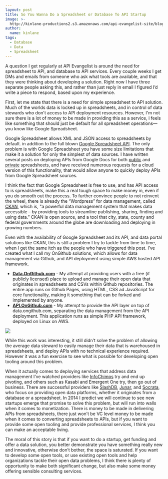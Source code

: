 ```yaml
---
layout: post
title: So You Wanna Do a Spreadsheet or Database To API Startup
image: >-
  http://kinlane-productions2.s3.amazonaws.com/api-evangelist-site/blog/bw-spreadsheet-db.png
author:
  name: kinlane
tags:
  - Database
  - Data
  - Spreadsheet
---
```

A question I get regularly at API Evangelist is around the need for spreadsheet to API, and database to API services. Every couple weeks I get DMs and emails from someone who ask what tools are available, and that they were thinking about developing a solution. Right now I have three separate people asking this, and rather than just reply in email I figured I’d write a piece to respond, based upon my experience.

First, let me state that there is a need for simple spreadsheet to API solution. Much of the worlds data is locked up in spreadsheets, and in control of data stewards who don't access to API deployment resources. However, I'm not sure there is a lot of money to be made in providing this as a service, i feels like something that should just be default for all spreadsheet operations—you know like Google Spreadsheet.

Google Spreadsheet allows XML and JSON access to spreadsheets by default. in addition to the full blown [Google Spreadsheet API](https://developers.google.com/google-apps/spreadsheets/). The only problem is with Google Spreadsheet you have some size limitations that make it a solution for only the simplest of data sources. I have written several posts on deploying APIs from Google Docs for both [public](http://apievangelist.com/2013/10/22/deploy-api-public-google-spreadsheet-to-api/) and [private](http://apievangelist.com/2013/11/12/deploy-api-private-google-spreadsheet-to-api/) spreadsheets, and have received numerous requests for a cloud version of this functionality, that would allow anyone to quickly deploy APIs from Google Spreadsheet sources.

I think the fact that Google Spreadsheet is free to use, and has API access to is spreadsheets, make this a real tough space to make money in, even if you do smooth out the process. To further convince people to not reinvent the wheel, there is already the “Wordpress” for data management, called [CKAN](http://ckan.org/), which is, "a powerful data management system that makes data accessible – by providing tools to streamline publishing, sharing, finding and using data.” CKAN is open source, and a tool that city, state, county and federal governments around the globe are downloading and deploying in growing numbers.

Even with the availability of Google Spreadsheet and its API, and data portal solutions like CKAN, this is still a problem I try to tackle from time to time, when I get the same itch as the people who have triggered this post. I’ve created what I call my OnGithub solutions, which allows for data management via Github, and API deployment using simple AWS hosted API framework.

*   **[Data.OnGithub.com](http://data.ongithub.com/)** - My attempt at providing users with a free (if publicly licensed) place to upload and manage their open data that originates in spreadsheets and CSVs within Github repositories. The entire app runs on Github Pages, using HTML, CSS ad JavaScript for core functionality, making it something that can be forked and implemented by anyone.
*   **[API.OnGithub.com](http://api.ongithub.com/)** - My attempt to provide the API layer on top of data.ongithub.com, separating the data management from the API deployment. This application runs as simple PHP API framework, deployed on Linux on AWS.

[![](https://s3.amazonaws.com/kinlane-productions2/api-service-providers/socrata/socrata-vertical.jpeg)](http://www.socrata.com/)

While this work was interesting, it still didn’t solve the problem of allowing the average data steward to easily manage their data that is warehoused in spreadsheets, and deploy APIs with no technical experience required. However it was a fun exercise to see what is possible for developing open tooling around this problem.

When it actually comes to deploying services that address data management I’ve watched providers like [InfoChimps](http://www.infochimps.com/) try and end up pivoting, and others such as Kasabi and Emergent One try, then go out of business. There are successful providers like [SlashDB](http://www.slashdb.com/), [Junar](http://www.junar.com/), and [Socrata](http://www.socrata.com/), who focus on providing open data platforms, whether it originates from a database or a spreadsheet. In 2014 I predict we will continue to see new startups emerge that promise to solve this problem, but will run into walls when it comes to monetization. There is money to be made in delivering APIs from spreadsheets, there just won’t be VC level money to be made when it comes to converting spreadsheets to APIs, but if you want to provide some open tooling and provide professional services, I think you can make an acceptable living.

The moral of this story is that if you want to do a startup, get funding and offer a data solution, you better demonstrate you have something really new and innovative, otherwise don’t bother, the space is saturated. If you want to develop some open tools, or use existing open tools and help organizations tackle their open data problems, I think there is plenty of opportunity to make both significant change, but also make some money offering sensible consulting services.